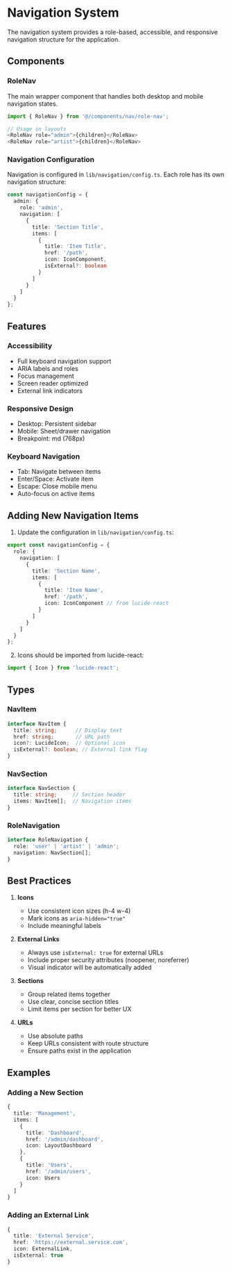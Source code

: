 # Navigation System

The navigation system provides a role-based, accessible, and responsive navigation structure for the application.

## Components

### RoleNav
The main wrapper component that handles both desktop and mobile navigation states.

```typescript
import { RoleNav } from '@/components/nav/role-nav';

// Usage in layouts
<RoleNav role="admin">{children}</RoleNav>
<RoleNav role="artist">{children}</RoleNav>
```

### Navigation Configuration

Navigation is configured in `lib/navigation/config.ts`. Each role has its own navigation structure:

```typescript
const navigationConfig = {
  admin: {
    role: 'admin',
    navigation: [
      {
        title: 'Section Title',
        items: [
          { 
            title: 'Item Title',
            href: '/path',
            icon: IconComponent,
            isExternal?: boolean
          }
        ]
      }
    ]
  }
};
```

## Features

### Accessibility
- Full keyboard navigation support
- ARIA labels and roles
- Focus management
- Screen reader optimized
- External link indicators

### Responsive Design
- Desktop: Persistent sidebar
- Mobile: Sheet/drawer navigation
- Breakpoint: md (768px)

### Keyboard Navigation
- Tab: Navigate between items
- Enter/Space: Activate item
- Escape: Close mobile menu
- Auto-focus on active items

## Adding New Navigation Items

1. Update the configuration in `lib/navigation/config.ts`:

```typescript
export const navigationConfig = {
  role: {
    navigation: [
      {
        title: 'Section Name',
        items: [
          { 
            title: 'Item Name',
            href: '/path',
            icon: IconComponent // from lucide-react
          }
        ]
      }
    ]
  }
};
```

2. Icons should be imported from lucide-react:
```typescript
import { Icon } from 'lucide-react';
```

## Types

### NavItem
```typescript
interface NavItem {
  title: string;      // Display text
  href: string;       // URL path
  icon?: LucideIcon;  // Optional icon
  isExternal?: boolean; // External link flag
}
```

### NavSection
```typescript
interface NavSection {
  title: string;     // Section header
  items: NavItem[];  // Navigation items
}
```

### RoleNavigation
```typescript
interface RoleNavigation {
  role: 'user' | 'artist' | 'admin';
  navigation: NavSection[];
}
```

## Best Practices

1. **Icons**
   - Use consistent icon sizes (h-4 w-4)
   - Mark icons as `aria-hidden="true"`
   - Include meaningful labels

2. **External Links**
   - Always use `isExternal: true` for external URLs
   - Include proper security attributes (noopener, noreferrer)
   - Visual indicator will be automatically added

3. **Sections**
   - Group related items together
   - Use clear, concise section titles
   - Limit items per section for better UX

4. **URLs**
   - Use absolute paths
   - Keep URLs consistent with route structure
   - Ensure paths exist in the application

## Examples

### Adding a New Section
```typescript
{
  title: 'Management',
  items: [
    {
      title: 'Dashboard',
      href: '/admin/dashboard',
      icon: LayoutDashboard
    },
    {
      title: 'Users',
      href: '/admin/users',
      icon: Users
    }
  ]
}
```

### Adding an External Link
```typescript
{
  title: 'External Service',
  href: 'https://external.service.com',
  icon: ExternalLink,
  isExternal: true
}
``` 